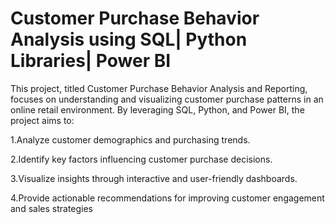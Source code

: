 # Customer Purchase Behavior Analysis using SQL| Python Libraries| Power BI
This project, titled Customer Purchase Behavior Analysis and Reporting, focuses on understanding and visualizing customer purchase patterns in an online retail environment. By leveraging SQL, Python, and Power BI, the project aims to:

1.Analyze customer demographics and purchasing trends.

2.Identify key factors influencing customer purchase decisions.

3.Visualize insights through interactive and user-friendly dashboards.

4.Provide actionable recommendations for improving customer engagement and sales strategies
